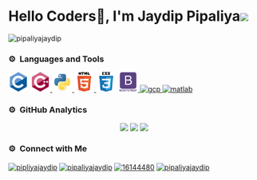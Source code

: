 <h1 align="left">Hello Coders🚀, I'm Jaydip Pipaliya<img src="https://raw.githubusercontent.com/syedareehaquasar/syedareehaquasar/master/gifs/Hi.gif" width="30px"></h2>

<p align="left"> <img src="https://komarev.com/ghpvc/?username=pipaliyajaydip&label=Profile%20views&color=0e75b6&style=flat" alt="pipaliyajaydip" /> </p>

### ⚙️ &nbsp;Languages and Tools

<p align="left"> <img src="https://raw.githubusercontent.com/devicons/devicon/master/icons/c/c-original.svg" alt="c" width="40" height="40"/> </a> <a href="https://www.w3schools.com/cpp/" target="_blank">
<img src="https://raw.githubusercontent.com/devicons/devicon/master/icons/cplusplus/cplusplus-original.svg" alt="cplusplus" width="40" height="40"/> </a> <a href="https://www.w3schools.com/css/" target="_blank">
 <a href="https://www.python.org" target="_blank"> <img src="https://raw.githubusercontent.com/devicons/devicon/master/icons/python/python-original.svg" alt="python" width="40" height="40"/> </a> 
<a href="https://www.w3.org/html/" target="_blank"> <img src="https://raw.githubusercontent.com/devicons/devicon/master/icons/html5/html5-original-wordmark.svg" alt="html5" width="40" height="40"/> </a> 
<img src="https://raw.githubusercontent.com/devicons/devicon/master/icons/css3/css3-original-wordmark.svg" alt="css3" width="40" height="40"/> </a> <a href="https://cloud.google.com" target="_blank">
   <a href="https://getbootstrap.com" target="_blank"> <img src="https://raw.githubusercontent.com/devicons/devicon/master/icons/bootstrap/bootstrap-plain-wordmark.svg" alt="bootstrap" width="40" height="40"/> </a> <a href="https://www.qwiklabs.com/public_profiles/862a2192-18f2-474d-9958-3f38a9da4d8a" target="_blank">
  <img src="https://www.vectorlogo.zone/logos/google_cloud/google_cloud-icon.svg" alt="gcp" width="40" height="40"/> </a>
  <a href="#" target="_blank"> <img src="https://upload.wikimedia.org/wikipedia/commons/2/21/Matlab_Logo.png" alt="matlab" width="40" height="40"/> </a></p>

### ⚙️ &nbsp;GitHub Analytics

<p align="center">
<a href="https://github.com/pipaliyajaydip"></a>
<img height="180em" src="https://github-readme-stats-eight-theta.vercel.app/api?username=pipaliyajaydip&show_icons=true&theme=algolia&include_all_commits=true&count_private=true"/>
  <img height="180em" src="https://github-readme-stats-eight-theta.vercel.app/api/top-langs/?username=pipaliyajaydip&layout=compact&langs_count=8&theme=algolia"/>
  <img height="180em" src="https://github-readme-streak-stats.herokuapp.com/?user=pipaliyajaydip&theme=radical&include_all_commits=true&count_private=true"/>

  
### ⚙️ &nbsp;Connect with Me
  
<p align="left">
<a href="https://twitter.com/pipliyajaydip" target="blank"><img align="center" src="https://raw.githubusercontent.com/rahuldkjain/github-profile-readme-generator/master/src/images/icons/Social/twitter.svg" alt="pipliyajaydip" height="30" width="40" /></a>
<a href="https://linkedin.com/in/pipaliyajaydip" target="blank"><img align="center" src="https://raw.githubusercontent.com/rahuldkjain/github-profile-readme-generator/master/src/images/icons/Social/linked-in-alt.svg" alt="pipaliyajaydip" height="30" width="40" /></a>
<a href="https://stackoverflow.com/users/16144480" target="blank"><img align="center" src="https://raw.githubusercontent.com/rahuldkjain/github-profile-readme-generator/master/src/images/icons/Social/stack-overflow.svg" alt="16144480" height="30" width="40" /></a>
<a href="https://www.hackerrank.com/pipaliyajaydip" target="blank"><img align="center" src="https://raw.githubusercontent.com/rahuldkjain/github-profile-readme-generator/master/src/images/icons/Social/hackerrank.svg" alt="pipaliyajaydip" height="30" width="40" /></a>
</p>


<!--
**pipaliyajaydip/pipaliyajaydip** is a ✨ _special_ ✨ repository because its `README.md` (this file) appears on your GitHub profile.

Here are some ideas to get you started:

- 🔭 I’m currently working on ...
- 🌱 I’m currently learning ...
- 👯 I’m looking to collaborate on ...
- 🤔 I’m looking for help with ...
- 💬 Ask me about ...
- 📫 How to reach me: ...
- 😄 Pronouns: ...
- ⚡ Fun fact: ...
-->
